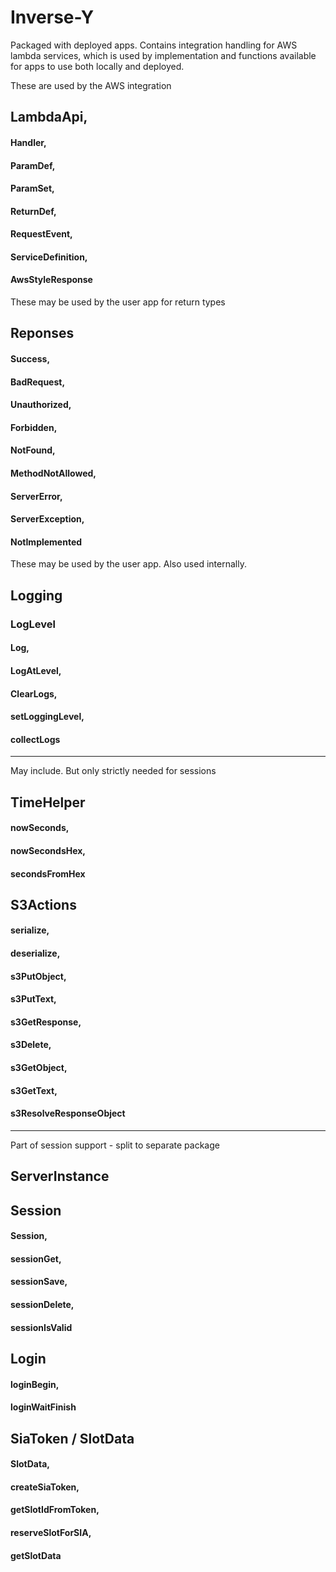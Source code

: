 # Inverse-Y
Packaged with deployed apps. Contains integration handling for AWS lambda services, which is used by implementation
and functions available for apps to use both locally and deployed.

These are used by the AWS integration
## LambdaApi,
#### Handler,
####  ParamDef,
#### ParamSet,
#### ReturnDef,
#### RequestEvent,
#### ServiceDefinition,
#### AwsStyleResponse

These may be used by the user app for return types
## Reponses
#### Success,
#### BadRequest,
#### Unauthorized,
#### Forbidden,
#### NotFound,
#### MethodNotAllowed,
#### ServerError,
#### ServerException,
#### NotImplemented

These may be used by the user app. Also used internally.
## Logging
### LogLevel
#### Log,
#### LogAtLevel,
#### ClearLogs,
#### setLoggingLevel,
#### collectLogs

----

May include. But only strictly needed for sessions

## TimeHelper
#### nowSeconds,
#### nowSecondsHex,
#### secondsFromHex


## S3Actions
#### serialize,
#### deserialize,
#### s3PutObject,
#### s3PutText,
#### s3GetResponse,
#### s3Delete,
#### s3GetObject,
#### s3GetText,
#### s3ResolveResponseObject


----

Part of session support - split to separate package

## ServerInstance

## Session
#### Session,
#### sessionGet,
#### sessionSave,
#### sessionDelete,
#### sessionIsValid

## Login
#### loginBegin,
#### loginWaitFinish

## SiaToken / SlotData
#### SlotData,
#### createSiaToken,
#### getSlotIdFromToken,
#### reserveSlotForSIA,
#### getSlotData



